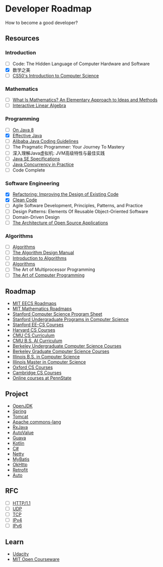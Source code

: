# Developer Roadmap

How to become a good developer?

## Resources

### Introduction

- [ ] Code: The Hidden Language of Computer Hardware and Software
- [X] 数学之美
- [ ] [CS50's Introduction to Computer Science](https://www.edx.org/course/introduction-computer-science-harvardx-cs50x)

### Mathematics

- [ ] [What Is Mathematics? An Elementary Approach to Ideas and Methods](https://archive.org/details/WhatIsMathematics)
- [ ] [Interactive Linear Algebra](https://textbooks.math.gatech.edu/ila/)

### Programming

- [ ] [On Java 8](https://lingcoder.github.io/OnJava8/)
- [X] [Effective Java](https://sjsdfg.github.io/effective-java-3rd-chinese/)
- [ ] [Alibaba Java Coding Guidelines](https://github.com/alibaba/p3c)
- [ ] The Pragmatic Programmer: Your Journey To Mastery
- [ ] 深入理解Java虚拟机: JVM高级特性与最佳实践
- [ ] [Java SE Specifications](https://docs.oracle.com/javase/specs/index.html)
- [ ] [Java Concurrency in Practice](https://jcip.net/)
- [ ] Code Complete

### Software Engineering

- [x] [Refactoring: Improving the Design of Existing Code](https://refactoring.com/)
- [x] [Clean Code](http://cleancoder.com)
- [ ] Agile Software Development, Principles, Patterns, and Practice
- [ ] Design Patterns: Elements Of Reusable Object-Oriented Software
- [ ] Domain-Driven Design
- [ ] [The Architecture of Open Source Applications](http://aosabook.org/en/index.html)

### Algorithms

- [ ] [Algorithms](https://algs4.cs.princeton.edu/home/)
- [ ] [The Algorithm Design Manual](http://www.algorist.com/)
- [ ] [Introduction to Algorithms](https://mitpress.mit.edu/books/introduction-algorithms-third-edition)
- [ ] [Algorithms](http://jeffe.cs.illinois.edu/teaching/algorithms/)
- [ ] The Art of Multiprocessor Programming
- [ ] [The Art of Computer Programming](https://www-cs-faculty.stanford.edu/~knuth/taocp.html)

## Roadmap

* [MIT EECS Roadmaps](https://www.eecs.mit.edu/docs/ug/freshman_roadmaps.pdf)
* [MIT Mathematics Roadmaps](https://math.mit.edu/academics/undergrad/roadmaps.php)
* [Stanford Computer Science Program Sheet](https://cs.stanford.edu/degrees/undergrad/ProgramSheets.shtml)
* [Stanford Undergraduate Programs in Computer Science](https://exploredegrees.stanford.edu/schoolofengineering/computerscience/#courseinventory)
* [Stanford EE-CS Courses](https://ee.stanford.edu/eecs)
* [Harvard CS Courses](https://harvardcs.info/concentration/courses/)
* [CMU CS Curriculum](https://www.csd.cs.cmu.edu/academics/undergraduate/requirements)
* [CMU B.S. AI Curriculum](https://www.cs.cmu.edu/bs-in-artificial-intelligence/curriculum)
* [Berkeley Undergraduate Computer Science Courses](http://guide.berkeley.edu/undergraduate/degree-programs/computer-science/#coursestext)
* [Berkeley Graduate Computer Science Courses](http://guide.berkeley.edu/graduate/degree-programs/computer-science/#coursestext)
* [Illinois B.S. in Computer Science](https://cs.illinois.edu/academics/undergraduate/degree-program-options/bs-computer-science)
* [Illinois Master in Computer Science](https://cs.illinois.edu/academics/graduate/ms-program)
* [Oxford CS Courses](https://www.cs.ox.ac.uk/teaching/courses/)
* [Cambridge CS Courses](https://www.cl.cam.ac.uk/teaching/2021/)
* [Online courses at PennState](https://online.stat.psu.edu/statprogram/)

## Project

* [OpenJDK](http://openjdk.java.net/)
* [Spring](https://github.com/spring-projects)
* [Tomcat](https://github.com/apache/tomcat)
* [Apache commons-lang](https://github.com/apache/commons-lang/tree/master/src/main/java/org/apache/commons/lang3)
* [RxJava](https://github.com/ReactiveX/RxJava)
* [AutoValue](https://github.com/google/auto/tree/master/value)
* [Guava](https://github.com/google/guava)
* [Kotlin](https://github.com/JetBrains/kotlin/tree/master/libraries/stdlib/src/kotlin)
* [C#](https://referencesource.microsoft.com/#mscorlib,namespaces)
* [Netty](https://github.com/netty/netty)
* [MyBatis](https://github.com/mybatis/mybatis-3)
* [OkHttp](https://github.com/square/okhttp/)
* [Retrofit](https://github.com/square/retrofit)
* [Auto](https://github.com/google/auto)

## RFC

- [ ] [HTTP/1.1](https://tools.ietf.org/html/rfc2616)
- [ ] [UDP](https://tools.ietf.org/html/rfc768)
- [ ] [TCP](https://tools.ietf.org/html/rfc793)
- [ ] [IPv4](https://tools.ietf.org/html/rfc791)
- [ ] [IPv6](https://tools.ietf.org/html/rfc2460)

## Learn

* [Udacity](https://www.udacity.com/)
* [MIT Open Courseware](https://ocw.mit.edu)